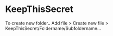 # KeepThisSecret
To create new folder..  Add file > Create new file > KeepThisSecret/Foldername/Subfoldername...
